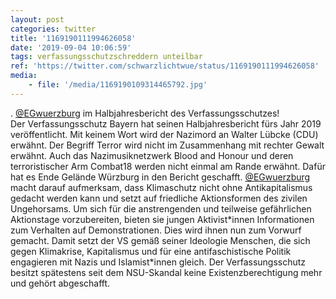 ```yaml
---
layout: post
categories: twitter
title: '1169190111994626058'
date: '2019-09-04 10:06:59'
tags: verfassungsschutzschreddern unteilbar
ref: 'https://twitter.com/schwarzlichtwue/status/1169190111994626058'
media:
    - file: '/media/1169190109314465792.jpg'
---
```

. [@EGwuerzburg](https://twitter.com/EGwuerzburg) im Halbjahresbericht des Verfassungsschutzes!  
Der Verfassungsschutz Bayern hat seinen Halbjahresbericht fürs Jahr 2019 veröffentlicht. Mit keinem Wort wird der Nazimord an Walter Lübcke (CDU) erwähnt. Der Begriff Terror wird nicht im Zusammenhang mit rechter Gewalt erwähnt. 
Auch das Nazimusiknetzwerk Blood and Honour und deren terroristischer Arm Combat18 werden nicht einmal am Rande erwähnt. 
Dafür hat es Ende Gelände Würzburg in den Bericht geschafft. [@EGwuerzburg](https://twitter.com/EGwuerzburg) macht darauf aufmerksam, dass Klimaschutz nicht ohne Antikapitalismus gedacht werden kann und setzt auf friedliche Aktionsformen des zivilen Ungehorsams. 
Um sich für die anstrengenden und teilweise gefährlichen Aktionstage vorzubereiten, bieten sie jungen Aktivist\*innen Informationen zum Verhalten auf Demonstrationen. Dies wird ihnen nun zum Vorwurf gemacht. 
Damit setzt der VS gemäß seiner Ideologie Menschen, die sich gegen Klimakrise, Kapitalismus und für eine antifaschistische Politik engagieren mit Nazis und Islamist\*innen gleich. 
Der Verfassungsschutz besitzt spätestens seit dem NSU-Skandal keine Existenzberechtigung mehr und gehört abgeschafft. 